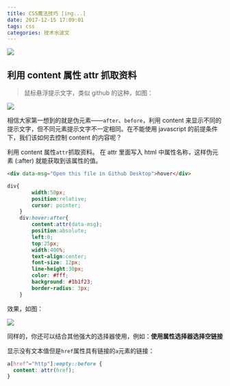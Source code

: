 ```yaml
---
title: CSS魔法技巧 [ing...]
date: 2017-12-15 17:09:01
tags: css
categories: 技术水波文 
---
```


![](/css-magic-skill/header-img.jpg)

## 利用 content 属性 attr 抓取资料

>鼠标悬浮提示文字，类似 github 的这种，如图：

![](/css-magic-skill/1-1.png)

相信大家第一想到的就是伪元素——`after`、`before`，利用 content 来显示不同的提示文字，但不同元素提示文字不一定相同。在不能使用 javascript 的前提条件下，我们该如何去控制 content 的内容呢？

利用 content 属性`attr`抓取资料。
在 attr 里面写入 html 中属性名称，这样伪元素 (:after) 就能获取到该属性的值。

```html
<div data-msg="Open this file in Github Desktop">hover</div>
```

```css
div{
		width:50px;
		position:relative;
		cursor: pointer;
	}
	div:hover:after{
		content:attr(data-msg);
		position:absolute;
		left:0;
		top:25px;
		width:400%;
		text-align:center;
		font-size: 12px;
		line-height:30px;
		color: #fff;
		background: #1b1f23;
		border-radius: 3px;
	}
```
效果，如图：

![](/css-magic-skill/1-2.png)

同样的，你还可以结合其他强大的选择器使用，例如：**使用属性选择器选择空链接**

显示没有文本值但是`href`属性具有链接的`a`元素的链接：
```css
a[href^="http"]:empty::before {
  content: attr(href);
}
```